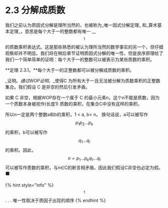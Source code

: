 # 2.3 分解成质数

我们之前认为质因式分解是理所当然的，也被称为_唯一因式分解定理_ 和_算术基本定理_，意思是每个大于一的整数都有唯一 __$$^1$$ 的质数乘积表达式。这是那些熟悉的被认为理所当然的数学事实的另一个，但仔细观察却并不明显。我们将在稍后章节证明质因式分解的唯一性，但是良序原理给了我们一个简单简单的证明：每个大于一的整数可以被表示为某些质数的乘积。

**定理 2.3.1。**每个大于一的正整数都可以被分解成质数的乘积。

_证明。_通过WOP证明_。_使得C 为所有大于一且无法被分解为质数乘积的正整数集合。我们假设 C 是非空的然后引发矛盾。

如果 C 非空，根据WOP存在一个属于 C 的最小元素n。这个n不能是质数，因为一个质数本身被视作\(长度1\) 质数的乘积，在集合C中没有这样的乘积。

所以n一定是两个整数a和b的乘积，1 &lt; a, b&lt; n。 换句话说，a可以被写作 $$p _1p_2...p_k$$ 的乘积，b可以被写作 $$q _1...q_l$$ 的乘积。因此， $$n = p _1...p_kq_1...q_l$$ 可以被写作质数的乘积，与n∈C的断言相矛盾。因此我们假设C非空也必定为假。                                                                                                                                                ⬛️

{% hint style="info" %}
$$^1 $$ . . . 唯一性取决于质因子出现的顺序
{% endhint %}

